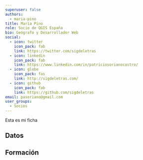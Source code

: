```yaml
---
superuser: false
authors:
  - maria-pino
title: María Pino
role: Socio de QGIS España
bio: Geógrafo y Desarrollador Web
social:
  - icon: twitter
    icon_pack: fab
    link: https://twitter.com/sigdeletras
  - icon: linkedin
    icon_pack: fab
    link: https://www.linkedin.com/in/patriciosorianocastro/
  - icon: globe
    icon_pack: fas
    link: http://sigdeletras.com/
  - icon: github
    icon_pack: fab
    link: https://github.com/sigdeletras
email: pasoriano@gmail.com
user_groups:
  - Socios
---
```


Esta es mi ficha

## Datos

## Formación
